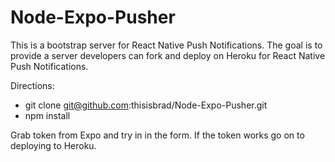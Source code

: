 # Node-Expo-Pusher

This is a bootstrap server for React Native Push Notifications. The goal is to provide a server developers can fork and deploy on Heroku for React Native Push Notifications.

Directions:

- git clone git@github.com:thisisbrad/Node-Expo-Pusher.git
- npm install

Grab token from Expo and try in in the form. If the token works go on to deploying to Heroku.
